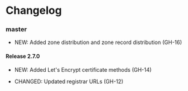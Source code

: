 # Changelog

### master

- NEW: Added zone distribution and zone record distribution (GH-16)

#### Release 2.7.0

- NEW: Added Let's Encrypt certificate methods (GH-14)

- CHANGED: Updated registrar URLs (GH-12)
